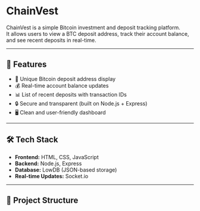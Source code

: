 # ChainVest

ChainVest is a simple Bitcoin investment and deposit tracking platform.  
It allows users to view a BTC deposit address, track their account balance, and see recent deposits in real-time.

---

## 🚀 Features
- 📌 Unique Bitcoin deposit address display  
- 💰 Real-time account balance updates  
- 📊 List of recent deposits with transaction IDs  
- 🔒 Secure and transparent (built on Node.js + Express)  
- 🖥️ Clean and user-friendly dashboard  

---

## 🛠️ Tech Stack
- **Frontend:** HTML, CSS, JavaScript  
- **Backend:** Node.js, Express  
- **Database:** LowDB (JSON-based storage)  
- **Real-time Updates:** Socket.io  

---

## 📂 Project Structure
